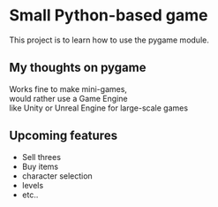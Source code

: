 # Small Python-based game
This project is to learn how to use the pygame module.

## My thoughts on pygame
Works fine to make mini-games,  
would rather use a Game Engine  
like Unity or Unreal Engine for large-scale games

## Upcoming features
- Sell threes
- Buy items
- character selection
- levels
- etc..

